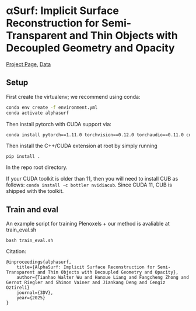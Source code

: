 
# αSurf: Implicit Surface Reconstruction for Semi-Transparent and Thin Objects with Decoupled Geometry and Opacity



[Project Page](https://alphasurf.netlify.app/), [Data](https://drive.google.com/file/d/10OvhfGj9P4t5esdy9NTriBWm-jKE2n8w/view)


## Setup

First create the virtualenv; we recommend using conda:
```sh
conda env create -f environment.yml
conda activate alphasurf
```

Then install pytorch with CUDA support via:

```sh
conda install pytorch==1.11.0 torchvision==0.12.0 torchaudio==0.11.0 cudatoolkit=11.3 -c pytorch
```


Then install the C++/CUDA extension at root by simply running

```
pip install .
```
In the repo root directory.

If your CUDA toolkit is older than 11, then you will need to install CUB as follows:
`conda install -c bottler nvidiacub`.
Since CUDA 11, CUB is shipped with the toolkit.

## Train and eval

An example script for training Plenoxels + our method is avaliable at train_eval.sh

```
bash train_eval.sh
```


Citation:
```
@inproceedings{alphasurf,
    title={AlphaSurf: Implicit Surface Reconstruction for Semi-Transparent and Thin Objects with Decoupled Geometry and Opacity},
    author={Tianhao Walter Wu and Hanxue Liang and Fangcheng Zhong and Gernot Riegler and Shimon Vainer and Jiankang Deng and Cengiz Oztireli}
    journal={3DV},
    year={2025}
}
```






